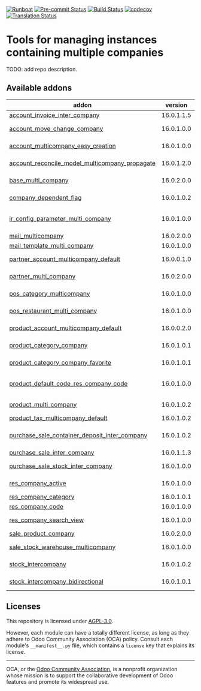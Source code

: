 
[![Runboat](https://img.shields.io/badge/runboat-Try%20me-875A7B.png)](https://runboat.odoo-community.org/builds?repo=OCA/multi-company&target_branch=16.0)
[![Pre-commit Status](https://github.com/OCA/multi-company/actions/workflows/pre-commit.yml/badge.svg?branch=16.0)](https://github.com/OCA/multi-company/actions/workflows/pre-commit.yml?query=branch%3A16.0)
[![Build Status](https://github.com/OCA/multi-company/actions/workflows/test.yml/badge.svg?branch=16.0)](https://github.com/OCA/multi-company/actions/workflows/test.yml?query=branch%3A16.0)
[![codecov](https://codecov.io/gh/OCA/multi-company/branch/16.0/graph/badge.svg)](https://codecov.io/gh/OCA/multi-company)
[![Translation Status](https://translation.odoo-community.org/widgets/multi-company-16-0/-/svg-badge.svg)](https://translation.odoo-community.org/engage/multi-company-16-0/?utm_source=widget)

<!-- /!\ do not modify above this line -->

# Tools for managing instances containing multiple companies

TODO: add repo description.

<!-- /!\ do not modify below this line -->

<!-- prettier-ignore-start -->

[//]: # (addons)

Available addons
----------------
addon | version | maintainers | summary
--- | --- | --- | ---
[account_invoice_inter_company](account_invoice_inter_company/) | 16.0.1.1.5 |  | Intercompany invoice rules
[account_move_change_company](account_move_change_company/) | 16.0.1.0.0 |  | Allow to change company of account moves
[account_multicompany_easy_creation](account_multicompany_easy_creation/) | 16.0.1.0.0 |  | This module adds a wizard to create companies easily
[account_reconcile_model_multicompany_propagate](account_reconcile_model_multicompany_propagate/) | 16.0.1.2.0 | [![EmilioPascual](https://github.com/EmilioPascual.png?size=30px)](https://github.com/EmilioPascual) | Propagate account reconcile model in companies with same chart template
[base_multi_company](base_multi_company/) | 16.0.2.0.0 | [![pedrobaeza](https://github.com/pedrobaeza.png?size=30px)](https://github.com/pedrobaeza) | Provides a base for adding multi-company support to models.
[company_dependent_flag](company_dependent_flag/) | 16.0.1.0.2 |  | Apply css style to company dependent fields
[ir_config_parameter_multi_company](ir_config_parameter_multi_company/) | 16.0.1.0.0 | [![deniscraciungabriel](https://github.com/deniscraciungabriel.png?size=30px)](https://github.com/deniscraciungabriel) [![eLBati](https://github.com/eLBati.png?size=30px)](https://github.com/eLBati) | Add res company field in ir config parameter
[mail_multicompany](mail_multicompany/) | 16.0.2.0.0 | [![luisg123v](https://github.com/luisg123v.png?size=30px)](https://github.com/luisg123v) | Email Gateway Multi company
[mail_template_multi_company](mail_template_multi_company/) | 16.0.1.0.0 | [![Olivier-LAURENT](https://github.com/Olivier-LAURENT.png?size=30px)](https://github.com/Olivier-LAURENT) | Mail Template Multi Company
[partner_account_multicompany_default](partner_account_multicompany_default/) | 16.0.0.1.0 | [![camptocamp](https://github.com/camptocamp.png?size=30px)](https://github.com/camptocamp) | Set a default account for all companies of a partners
[partner_multi_company](partner_multi_company/) | 16.0.2.0.0 |  | Select individually the partner visibility on each company
[pos_category_multicompany](pos_category_multicompany/) | 16.0.1.0.0 | [![legalsylvain](https://github.com/legalsylvain.png?size=30px)](https://github.com/legalsylvain) [![quentinDupont](https://github.com/quentinDupont.png?size=30px)](https://github.com/quentinDupont) | Point of Sale Category in Multi company context
[pos_restaurant_multi_company](pos_restaurant_multi_company/) | 16.0.1.0.0 | [![legalsylvain](https://github.com/legalsylvain.png?size=30px)](https://github.com/legalsylvain) | This module adds support for multi company on PoS Restaurant.
[product_account_multicompany_default](product_account_multicompany_default/) | 16.0.0.2.0 | [![yajo](https://github.com/yajo.png?size=30px)](https://github.com/yajo) | Set a default account for all companies of a product
[product_category_company](product_category_company/) | 16.0.1.0.1 |  | Product categories as company dependent
[product_category_company_favorite](product_category_company_favorite/) | 16.0.1.0.1 | [![legalsylvain](https://github.com/legalsylvain.png?size=30px)](https://github.com/legalsylvain) | Possilibity to set favorite product categories per company
[product_default_code_res_company_code](product_default_code_res_company_code/) | 16.0.1.0.0 |  | Generate product default code based on sequence defined by company, prefixed by company code
[product_multi_company](product_multi_company/) | 16.0.1.0.2 |  | Select individually the product template visibility on each company
[product_tax_multicompany_default](product_tax_multicompany_default/) | 16.0.1.0.2 | [![Shide](https://github.com/Shide.png?size=30px)](https://github.com/Shide) | Product Tax Multi Company Default
[purchase_sale_container_deposit_inter_company](purchase_sale_container_deposit_inter_company/) | 16.0.1.0.2 |  | Add compatibility between OCA product_packaging_container_deposit and purchase_sale_inter_company
[purchase_sale_inter_company](purchase_sale_inter_company/) | 16.0.1.1.3 |  | Intercompany PO/SO rules
[purchase_sale_stock_inter_company](purchase_sale_stock_inter_company/) | 16.0.1.0.0 |  | Intercompany PO/SO rules with warehouse
[res_company_active](res_company_active/) | 16.0.1.0.0 | [![legalsylvain](https://github.com/legalsylvain.png?size=30px)](https://github.com/legalsylvain) | Add the 'active' feature on company model
[res_company_category](res_company_category/) | 16.0.1.0.1 | [![legalsylvain](https://github.com/legalsylvain.png?size=30px)](https://github.com/legalsylvain) | Company Categories
[res_company_code](res_company_code/) | 16.0.1.0.0 | [![legalsylvain](https://github.com/legalsylvain.png?size=30px)](https://github.com/legalsylvain) | Add 'code' field on company model
[res_company_search_view](res_company_search_view/) | 16.0.1.0.0 | [![legalsylvain](https://github.com/legalsylvain.png?size=30px)](https://github.com/legalsylvain) | Add a search view for company model
[sale_product_company](sale_product_company/) | 16.0.2.0.0 |  | Set selling companies on product
[sale_stock_warehouse_multicompany](sale_stock_warehouse_multicompany/) | 16.0.1.0.0 |  | Allow multiple companies to sell the stock of a shared warehouse
[stock_intercompany](stock_intercompany/) | 16.0.1.0.2 |  | Stock Intercompany Delivery-Reception
[stock_intercompany_bidirectional](stock_intercompany_bidirectional/) | 16.0.1.0.1 |  | Bidirectional operations for the Stock Intercomany module

[//]: # (end addons)

<!-- prettier-ignore-end -->

## Licenses

This repository is licensed under [AGPL-3.0](LICENSE).

However, each module can have a totally different license, as long as they adhere to Odoo Community Association (OCA)
policy. Consult each module's `__manifest__.py` file, which contains a `license` key
that explains its license.

----
OCA, or the [Odoo Community Association](http://odoo-community.org/), is a nonprofit
organization whose mission is to support the collaborative development of Odoo features
and promote its widespread use.
